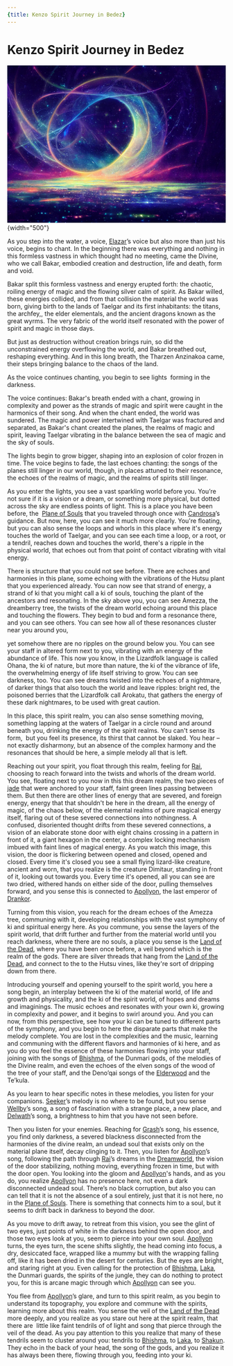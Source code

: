 ```yaml
---
{title: Kenzo Spirit Journey in Bedez}
---
```

# Kenzo Spirit Journey in Bedez

![Plane of Consciousness](../../../assets/plane-of-consciousness.png){width="500"}

As you step into the water, a voice, [Elazar](<../../../people/lizardfolk/elazar.md>)’s voice but also more than just his voice, begins to chant. In the beginning there was everything and nothing in this formless vastness in which thought had no meeting, came the Divine, who we call Bakar, embodied creation and destruction, life and death, form and void.

Bakar split this formless vastness and energy erupted forth: the chaotic, roiling energy of magic and the flowing silver calm of spirit. As Bakar willed, these energies collided, and from that collision the material the world was born, giving birth to the lands of Taelgar and its first inhabitants: the titans, the archfey,, the elder elementals, and the ancient dragons known as the great wyrms. The very fabric of the world itself resonated with the power of spirit and magic in those days.

But just as destruction without creation brings ruin, so did the unconstrained energy overflowing the world, and Bakar breathed out, reshaping everything. And in this long breath, the Tharzen Anzinakoa came, their steps bringing balance to the chaos of the land. 

As the voice continues chanting, you begin to see lights  forming in the darkness.

The voice continues: Bakar's breath ended with a chant, growing in complexity and power as the strands of magic and spirit were caught in the harmonics of their song. And when the chant ended, the world was sundered. The magic and power intertwined with Taelgar was fractured and separated, as Bakar's chant created the planes, the realms of magic and spirit, leaving Taelgar vibrating in the balance between the sea of magic and the sky of souls. 

The lights begin to grow bigger, shaping into an explosion of color frozen in time. The voice begins to fade, the last echoes chanting: the songs of the planes still linger in our world, though, in places attuned to their resonance, the echoes of the realms of magic, and the realms of spirits still linger. 

As you enter the lights, you see a vast sparkling world before you. You’re not sure if it is a vision or a dream, or something more physical, but dotted across the sky are endless points of light. This is a place you have been before, the  [Plane of Souls](<../../../cosmology/multiverse/spiritual-realms/plane-of-souls.md>) that you traveled through once with [Candrosa](<../../../people/dunmari/candrosa.md>)’s guidance. But now, here, you can see it much more clearly. You're floating, but you can also sense the loops and whorls in this place where it's energy touches the world of Taelgar, and you can see each time a loop, or a root, or a tendril, reaches down and touches the world, there's a ripple in the physical world, that echoes out from that point of contact vibrating with vital energy.

There is structure that you could not see before. There are echoes and harmonies in this plane, some echoing with the vibrations of the Hutsu plant that you experienced already. You can now see that strand of energy, a strand of ki that you might call a ki of souls, touching the plant of the ancestors and resonating. In the sky above you, you can see Amezza, the dreamberry tree, the twists of the dream world echoing around this place and touching the flowers. They begin to bud and form a resonance there, and you can see others. You can see how all of these resonances cluster near you around you,

yet somehow there are no ripples on the ground below you. You can see your staff in altered form next to you, vibrating with an energy of the abundance of life. This now you know, in the Lizardfolk language is called Ohana, the ki of nature, but more than nature, the ki of the vibrance of life, the overwhelming energy of life itself striving to grow. You can see darkness, too. You can see dreams twisted into the echoes of a nightmare, of darker things that also touch the world and leave ripples: bright red, the poisoned berries that the Lizardfolk call Arokatu, that gathers the energy of these dark nightmares, to be used with great caution.

In this place, this spirit realm, you can also sense something moving, something lapping at the waters of Taelgar in a circle round and around beneath you, drinking the energy of the spirit realms. You can't sense its form,  but you feel its presence, its thirst that cannot be slaked. You hear – not exactly disharmony, but an absence of the complex harmony and the resonances that should be here, a simple melody all that is left. 

Reaching out your spirit, you float through this realm, feeling for [Rai](<../../../people/pcs/great-war/rai.md>), choosing to reach forward into the twists and whorls of the dream world. You see, floating next to you now in this this dream realm, the two pieces of [jade](<../treasure/notable-items/jade-piece-of-rai-s-hand.md>) that were anchored to your staff, faint green lines passing between them. But then there are other lines of energy that are severed, and foreign energy, energy that that shouldn't be here in the dream, all the energy of magic, of the chaos below, of the elemental realms of pure magical energy itself, flaring out of these severed connections into nothingness. A confused, disoriented thought drifts from these severed connections, a vision of an elaborate stone door with eight chains crossing in a pattern in front of it, a giant hexagon in the center, a complex locking mechanism imbued with faint lines of magical energy. As you watch this image, this vision, the door is flickering between opened and closed, opened and closed. Every time it's closed you see a small flying lizard-like creature, ancient and worn, that you realize is the creature Dimitaur, standing in front of it, looking out towards you. Every time it's opened, all you can see are two dried, withered hands on either side of the door, pulling themselves forward, and you sense this is connected to [Apollyon](<../../../people/historical-figures/drankorian-emperors/apollyon.md>), the last emperor of [Drankor](<../../../history/drankorian-era/drankorian-empire.md>). 

Turning from this vision, you reach for the dream echoes of the Amezza tree, communing with it, developing relationships with the vast symphony of ki and spiritual energy here. As you commune, you sense the layers of the spirit world, that drift further and further from the material world until you reach darkness, where there are no souls, a place you sense is the [Land of the Dead](<../../../cosmology/multiverse/spiritual-realms/proximate-realms/land-of-the-dead.md>), where you have been once before, a veil beyond which is the realm of the gods. There are silver threads that hang from the [Land of the Dead](<../../../cosmology/multiverse/spiritual-realms/proximate-realms/land-of-the-dead.md>), and connect to the to the Hutsu vines, like they're sort of dripping down from there. 

Introducing yourself and opening yourself to the spirit world, you here a song begin, an interplay between the ki of the material world, of life and growth and physicality, and the ki of the spirit world, of hopes and dreams and imaginings. The music echoes and resonates with your own ki, growing in complexity and power, and it begins to swirl around you. And you can now, from this perspective, see how your ki can be tuned to different parts of the symphony, and you begin to here the disparate parts that make the melody complete. You are lost in the complexities and the music, learning and communing with the different flavors and harmonies of ki here, and as you do you feel the essence of these harmonies flowing into your staff, joining with the songs of [Bhishma](<../../../cosmology/gods/incorporeal-gods/dunmari-pantheon/bhishma.md>), of the Dunmari gods, of the melodies of the Divine realm, and even the echoes of the elven songs of the wood of the tree of your staff, and the Deno’qai songs of the [Elderwood](<../../../gazetteer/chasa-nahadi-watershed/elderwood.md>) and the Te’kula. 

As you learn to hear specific notes in these melodies, you listen for your companions. [Seeker](<../../../people/pcs/dunmar-fellowship/seeker.md>)’s melody is no where to be found, but you sense [Wellby](<../../../people/pcs/dunmar-fellowship/wellby.md>)’s song, a song of fascination with a strange place, a new place, and [Delwath](<../../../people/pcs/dunmar-fellowship/delwath.md>)’s song, a brightness to him that you have not seen before. 

Then you listen for your enemies. Reaching for [Grash](<../../../people/other-nonhumans/grash.md>)’s song, his essence, you find only darkness, a severed blackness disconnected from the harmonies of the divine realm, an undead soul that exists only on the material plane itself, decay clinging to it. Then, you listen for [Apollyon](<../../../people/historical-figures/drankorian-emperors/apollyon.md>)’s song, following the path through [Rai](<../../../people/pcs/great-war/rai.md>)’s dreams in the [Dreamworld](<../../../cosmology/multiverse/spiritual-realms/proximate-realms/dreamworld.md>), the vision of the door stabilizing, nothing moving, everything frozen in time, but with the door open. You looking into the gloom and [Apollyon](<../../../people/historical-figures/drankorian-emperors/apollyon.md>)'s hands, and as you do, you realize [Apollyon](<../../../people/historical-figures/drankorian-emperors/apollyon.md>) has no presence here, not even a dark disconnected undead soul. There’s no black corruption, but also you can can tell that it is not the absence of a soul entirely, just that it is not here, no in the [Plane of Souls](<../../../cosmology/multiverse/spiritual-realms/plane-of-souls.md>). There is something that connects him to a soul, but it seems to drift back in darkness to beyond the door. 

As you move to drift away, to retreat from this vision, you see the glint of two eyes, just points of white in the darkness behind the open door, and those two eyes look at you, seem to pierce into your own soul. [Apollyon](<../../../people/historical-figures/drankorian-emperors/apollyon.md>) turns, the eyes turn, the scene shifts slightly, the head coming into focus, a dry, desiccated face, wrapped like a mummy but with the wrapping falling off, like it has been dried in the desert for centuries. But the eyes are bright, and staring right at you. Even calling for the protection of [Bhishma](<../../../cosmology/gods/incorporeal-gods/dunmari-pantheon/bhishma.md>), [Laka](<../../../cosmology/gods/incorporeal-gods/dunmari-pantheon/laka.md>), the Dunmari guards, the spirits of the jungle, they can do nothing to protect you, for this is arcane magic through which [Apollyon](<../../../people/historical-figures/drankorian-emperors/apollyon.md>) can see you.

You flee from [Apollyon](<../../../people/historical-figures/drankorian-emperors/apollyon.md>)’s glare, and turn to this spirit realm, as you begin to understand its topography, you explore and commune with the spirits, learning more about this realm. You sense the veil of the [Land of the Dead](<../../../cosmology/multiverse/spiritual-realms/proximate-realms/land-of-the-dead.md>) more deeply, and you realize as you stare out here at the spirit realm, that there are  little like faint tendrils of of light and song that pierce through the veil of the dead. As you pay attention to this you realize that many of these tendrils seem to cluster around you: tendrils to [Bhishma](<../../../cosmology/gods/incorporeal-gods/dunmari-pantheon/bhishma.md>), to [Laka](<../../../cosmology/gods/incorporeal-gods/dunmari-pantheon/laka.md>), to [Shakun](<../../../cosmology/gods/incorporeal-gods/dunmari-pantheon/shakun.md>). They echo in the back of your head, the song of the gods, and you realize it has always been there, flowing through you, feeding into your ki. 